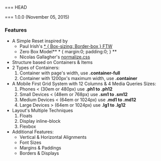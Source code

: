=== HEAD

=== 1.0.0 (November 05, 2015)

### Features
* A Simple Reset inspired by
	* Paul Irish's [* { Box-sizing: Border-box } FTW](http://www.paulirish.com/2012/box-sizing-border-box-ftw/)
	* Zero Box Model** * { margin:0; padding:0; } **
	* Nicolas Gallagher's [normalize.css](http://necolas.github.io/normalize.css/)
* Structure based on Containers & Items
* 2 Types of Containers:
	1. Container with page's width, use **.container-full** 
	2. Container with 1200px's maximum width, use **.container**
* A Mobile First Grid System with 12 Columns & 4 Media Queries Sizes:
	1. Phones &lt; (30em or 480px) use **.ph1 to .ph12**
	2. Small Devices &lt; (48em or 768px) use **.sm1 to .sm12**
	3. Medium Devices &lt; (64em or 1024px) use **.md1 to .md12**
	4. Large Devices &gt; (64em or 1024px) use **.lg1 to .lg12**
* Layout's Multiple Techniques
	1. Floats
	2. Display inline-block
	3. Flexbox
* Additional Features:
	* Vertical & Horizontal Alignments
	* Font Sizes
	* Margins & Paddings
	* Borders & Displays